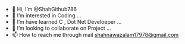 - 👋 Hi, I’m @ShahGithub786
- 👀 I’m interested in Coding ...
- 🌱 I’m have learned C , Dot Net Develoeper  ...
- 💞️ I’m looking to collaborate on Project ...
- 📫 How to reach me through mail shahnawazalam17978@gmail.com

<!---
ShahGithub786/ShahGithub786 is a ✨ special ✨ repository because its `README.md` (this file) appears on your GitHub profile.
You can click the Preview link to take a look at your changes.
--->

